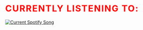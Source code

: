 <h1 style="color: red; letter-spacing: 2px; text-transform: uppercase;">
    Currently Listening To:
</h1>


<a href="https://Termito.pythonanywhere.com/link">
  <img
    src="https://Termito.pythonanywhere.com?scan=true&eq_color=rainbow&theme=dark"
    alt="Current Spotify Song"
  />
</a>
